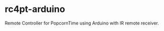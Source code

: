 rc4pt-arduino
=============

Remote Controller for PopcornTime using Arduino with IR remote receiver.
